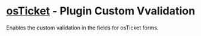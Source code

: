 # [osTicket](https://github.com/osTicket/) - Plugin Custom Vvalidation
Enables the custom validation in the fields for osTicket forms.
